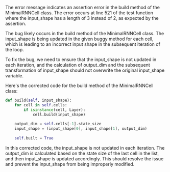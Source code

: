 The error message indicates an assertion error in the build method of the MinimalRNNCell class. The error occurs at line 521 of the test function where the input_shape has a length of 3 instead of 2, as expected by the assertion.

The bug likely occurs in the build method of the MinimalRNNCell class. The input_shape is being updated in the given buggy method for each cell, which is leading to an incorrect input shape in the subsequent iteration of the loop.

To fix the bug, we need to ensure that the input_shape is not updated in each iteration, and the calculation of output_dim and the subsequent transformation of input_shape should not overwrite the original input_shape variable.

Here's the corrected code for the build method of the MinimalRNNCell class:

```python
def build(self, input_shape):
    for cell in self.cells:
        if isinstance(cell, Layer):
            cell.build(input_shape)
        
    output_dim = self.cells[-1].state_size
    input_shape = (input_shape[0], input_shape[1], output_dim)
    
    self.built = True
```

In this corrected code, the input_shape is not updated in each iteration. The output_dim is calculated based on the state size of the last cell in the list, and then input_shape is updated accordingly. This should resolve the issue and prevent the input_shape from being improperly modified.